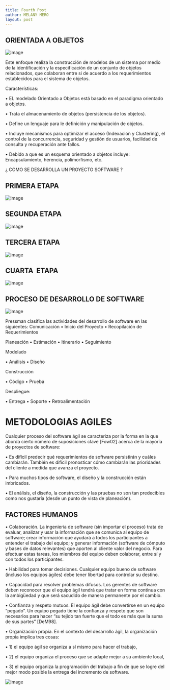 ```yaml
---
title: Fourth Post
author: MELANY MERO 
layout: post
---
```


<h2>ORIENTADA A OBJETOS&nbsp;</h2>


![image](https://user-images.githubusercontent.com/57650599/71139885-89b43880-21dd-11ea-83cd-55dd41359d17.png)


Este enfoque realiza la construcción de modelos de un sistema por medio de la identificación y la especificación de un conjunto de objetos relacionados, que colaboran entre si de acuerdo a los requerimientos establecidos para el sistema de objetos.

Características: 

•	EL modelado Orientado a Objetos está basado en el paradigma orientado a objetos. 

•	Trata el almacenamiento de objetos (persistencia de los objetos). 

•	Define un lenguaje para le definición y manipulación de objetos. 

•	Incluye mecanismos para optimizar el acceso (Indexación y Clustering), el control de la concurrencia, seguridad y gestión de usuarios, facilidad de consulta y recuperación ante fallos. 

•	Debido a que es un esquema orientado a objetos incluye: Encapsulamiento, herencia, polimorfismo, etc.

<p>&iquest; COMO SE DESARROLLA UN PROYECTO SOFTWARE ?&nbsp;</p>


<h2>PRIMERA ETAPA&nbsp;</h2>



![image](https://user-images.githubusercontent.com/57650599/71141378-ee719200-21e1-11ea-9663-22bd20a2bd4f.png)



 <h2>SEGUNDA ETAPA&nbsp;&nbsp;</h2>
 
 ![image](https://user-images.githubusercontent.com/57650599/71141511-59bb6400-21e2-11ea-92ba-626b4c830c24.png)
 
 
 
 
 <h2>TERCERA ETAPA&nbsp;&nbsp;</h2>

 
 ![image](https://user-images.githubusercontent.com/57650599/71141511-59bb6400-21e2-11ea-92ba-626b4c830c24.png)
 
 
 <h2>CUARTA&nbsp; ETAPA&nbsp;&nbsp;</h2>
 
 ![image](https://user-images.githubusercontent.com/57650599/71141728-1c0b0b00-21e3-11ea-93f5-cc7ae7181211.png)
 
 <h2>PROCESO DE DESARROLLO DE SOFTWARE&nbsp; &nbsp;</h2>
 
 
 ![image](https://user-images.githubusercontent.com/57650599/71141728-1c0b0b00-21e3-11ea-93f5-cc7ae7181211.png)
 
 Pressman clasifica las actividades del desarrollo de software en las siguientes:
Comunicación
•	Inicio del Proyecto
•	Recopilación de Requerimientos

Planeación
•	Estimación
•	Itinerario
•	Seguimiento

 Modelado
 
•	Análisis
•	Diseño

Construcción

•	Código
•	Prueba

Despliegue:

•	Entrega
•	Soporte
•	Retroalimentación

<h1>METODOLOGIAS AGILES&nbsp; &nbsp;</h1>

Cualquier proceso del software ágil se caracteriza por la forma en la que aborda cierto número de suposiciones clave [Fow02] acerca de la mayoría de proyectos de software:

•	Es difícil predecir qué requerimientos de software persistirán y cuáles cambiarán. También es difícil pronosticar cómo cambiarán las prioridades del cliente a medida que avanza el proyecto.

•	Para muchos tipos de software, el diseño y la construcción están imbricados.

•	El análisis, el diseño, la construcción y las pruebas no son tan predecibles como nos gustaría (desde un punto de vista de planeación).


<h2>FACTORES HUMANOS&nbsp; &nbsp;</h2>


•	Colaboración. La ingeniería de software (sin importar el proceso) trata de evaluar, analizar y usar la información que se comunica al equipo de software; crear información que ayudará a todos los participantes a entender el trabajo del equipo; y generar información (software de cómputo y bases de datos relevantes) que aporten al cliente valor del negocio. Para efectuar estas tareas, los miembros del equipo deben colaborar, entre sí y con todos los participantes.

•	Habilidad para tomar decisiones. Cualquier equipo bueno de software (incluso los equipos ágiles) debe tener libertad para controlar su destino.

•	Capacidad para resolver problemas difusos. Los gerentes de software deben reconocer que el equipo ágil tendrá que tratar en forma continua con la ambigüedad y que será sacudido de manera permanente por el cambio.

•	Confianza y respeto mutuos. El equipo ágil debe convertirse en un equipo “pegado”. Un equipo pegado tiene la confianza y respeto que son necesarios para hacer “su tejido tan fuerte que el todo es más que la suma de sus partes” [DeM98].

•	Organización propia. En el contexto del desarrollo ágil, la organización propia implica tres cosas: 

•	1) el equipo ágil se organiza a sí mismo para hacer el trabajo, 

•	2) el equipo organiza el proceso que se adapte mejor a su ambiente local, 

•	3) el equipo organiza la programación del trabajo a fin de que se logre del mejor modo posible la entrega del incremento de software.



![image](https://user-images.githubusercontent.com/57650599/71142206-b3bd2900-21e4-11ea-8570-dd1902efe939.png)


 
 
